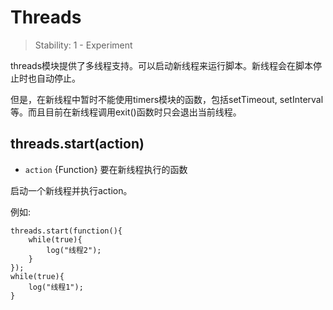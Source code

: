 # Threads

> Stability: 1 - Experiment

threads模块提供了多线程支持。可以启动新线程来运行脚本。新线程会在脚本停止时也自动停止。

但是，在新线程中暂时不能使用timers模块的函数，包括setTimeout, setInterval等。而且目前在新线程调用exit()函数时只会退出当前线程。

## threads.start(action)
* `action` {Function} 要在新线程执行的函数

启动一个新线程并执行action。

例如:
```
threads.start(function(){
    while(true){
        log("线程2");
    }
});
while(true){
    log("线程1");
}
```

